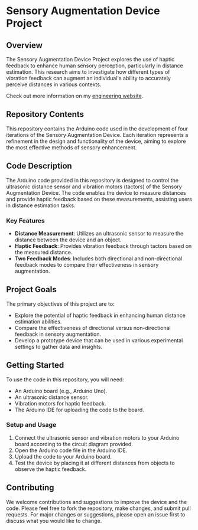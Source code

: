 
# Sensory Augmentation Device Project

## Overview
The Sensory Augmentation Device Project explores the use of haptic feedback to enhance human sensory perception, particularly in distance estimation. This research aims to investigate how different types of vibration feedback can augment an individual's ability to accurately perceive distances in various contexts.

Check out more information on my [engineering website](https://marcopo1o.github.io/engineer/).

## Repository Contents
This repository contains the Arduino code used in the development of four iterations of the Sensory Augmentation Device. Each iteration represents a refinement in the design and functionality of the device, aiming to explore the most effective methods of sensory enhancement.


## Code Description
The Arduino code provided in this repository is designed to control the ultrasonic distance sensor and vibration motors (tactors) of the Sensory Augmentation Device. The code enables the device to measure distances and provide haptic feedback based on these measurements, assisting users in distance estimation tasks.

### Key Features
- **Distance Measurement**: Utilizes an ultrasonic sensor to measure the distance between the device and an object.
- **Haptic Feedback**: Provides vibration feedback through tactors based on the measured distance.
- **Two Feedback Modes**: Includes both directional and non-directional feedback modes to compare their effectiveness in sensory augmentation.

## Project Goals
The primary objectives of this project are to:
- Explore the potential of haptic feedback in enhancing human distance estimation abilities.
- Compare the effectiveness of directional versus non-directional feedback in sensory augmentation.
- Develop a prototype device that can be used in various experimental settings to gather data and insights.

## Getting Started
To use the code in this repository, you will need:
- An Arduino board (e.g., Arduino Uno).
- An ultrasonic distance sensor.
- Vibration motors for haptic feedback.
- The Arduino IDE for uploading the code to the board.

### Setup and Usage
1. Connect the ultrasonic sensor and vibration motors to your Arduino board according to the circuit diagram provided.
2. Open the Arduino code file in the Arduino IDE.
3. Upload the code to your Arduino board.
4. Test the device by placing it at different distances from objects to observe the haptic feedback.

## Contributing
We welcome contributions and suggestions to improve the device and the code. Please feel free to fork the repository, make changes, and submit pull requests. For major changes or suggestions, please open an issue first to discuss what you would like to change.

